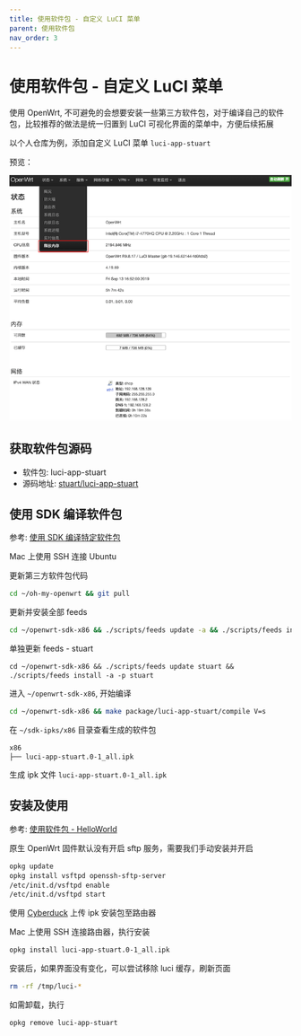 ```yaml
---
title: 使用软件包 - 自定义 LuCI 菜单
parent: 使用软件包
nav_order: 3
---
```


# 使用软件包 - 自定义 LuCI 菜单

使用 OpenWrt, 不可避免的会想要安装一些第三方软件包，对于编译自己的软件包，比较推荐的做法是统一归置到 LuCI 可视化界面的菜单中，方便后续拓展

以个人仓库为例，添加自定义 LuCI 菜单 `luci-app-stuart`

预览：

![Snipaste_2019-09-13_16-52-33.png](https://raw.githubusercontent.com/stuarthua/PicGo/master/oh-my-openwrt/Snipaste_2019-09-13_16-52-33.png)

## 获取软件包源码

* 软件包: luci-app-stuart
* 源码地址: [stuart/luci-app-stuart](https://github.com/stuarthua/oh-my-openwrt/stuart/luci-app-stuart)

## 使用 SDK 编译软件包

参考: [使用 SDK 编译特定软件包](https://stuarthua.github.io/oh-my-openwrt/make-by-sdk.html)

Mac 上使用 SSH 连接 Ubuntu

更新第三方软件包代码

```bash
cd ~/oh-my-openwrt && git pull
```

更新并安装全部 feeds

```bash
cd ~/openwrt-sdk-x86 && ./scripts/feeds update -a && ./scripts/feeds install -a
```

单独更新 feeds - stuart

```
cd ~/openwrt-sdk-x86 && ./scripts/feeds update stuart && ./scripts/feeds install -a -p stuart
```

进入 `~/openwrt-sdk-x86`, 开始编译

```bash
cd ~/openwrt-sdk-x86 && make package/luci-app-stuart/compile V=s
```

在 `~/sdk-ipks/x86` 目录查看生成的软件包

```
x86
├── luci-app-stuart.0-1_all.ipk
```

生成 ipk 文件 `luci-app-stuart.0-1_all.ipk`

## 安装及使用

参考: [使用软件包 - HelloWorld](https://stuarthua.github.io/oh-my-openwrt/use-package-helloworld.html)

原生 OpenWrt 固件默认没有开启 sftp 服务，需要我们手动安装并开启

```bash
opkg update
opkg install vsftpd openssh-sftp-server
/etc/init.d/vsftpd enable
/etc/init.d/vsftpd start
```

使用 [Cyberduck](https://cyberduck.io/) 上传 ipk 安装包至路由器

Mac 上使用 SSH 连接路由器，执行安装

```bash
opkg install luci-app-stuart.0-1_all.ipk
```

安装后，如果界面没有变化，可以尝试移除 luci 缓存，刷新页面

```bash
rm -rf /tmp/luci-*
```

如需卸载，执行

```bash
opkg remove luci-app-stuart
```
